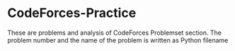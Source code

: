 # CodeForces-Practice
These are problems and analysis of CodeForces Problemset section. 
The problem number and the name of the problem is written as Python filename
